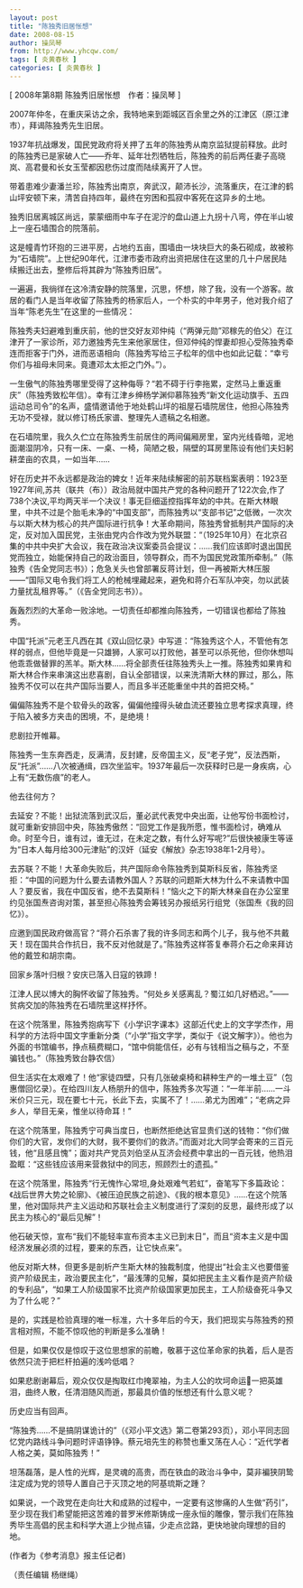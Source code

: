 ```yaml
---
layout: post
title: "陈独秀旧居怅想"
date: 2008-08-15
author: 操凤琴
from: http://www.yhcqw.com/
tags: [ 炎黄春秋 ]
categories: [ 炎黄春秋 ]
---
```



[ 2008年第8期 陈独秀旧居怅想　作者：操凤琴 ]

2007年仲冬，在重庆采访之余，我特地来到距城区百余里之外的江津区（原江津市），拜谒陈独秀先生旧居。


1937年抗战爆发，国民党政府将关押了五年的陈独秀从南京监狱提前释放。此时的陈独秀已是家破人亡——乔年、延年壮烈牺牲后，陈独秀的前后两任妻子高晓岚、高君曼和长女玉莹都因悲伤过度而陆续离开了人世。

带着患难少妻潘兰珍，陈独秀出南京，奔武汉，颠沛长沙，流落重庆，在江津的鹤山坪安顿下来，清苦自持四年，最终在穷困和孤寂中客死在这异乡的土地。

独秀旧居离城区尚远，蒙蒙细雨中车子在泥泞的盘山道上九拐十八弯，停在半山坡上一座石墙围合的院落前。


这是幢青竹环抱的三进平房，占地约五亩，围墙由一块块巨大的条石砌成，故被称为“石墙院”。上世纪90年代，江津市委市政府出资把居住在这里的几十户居民陆续搬迁出去，整修后将其辟为“陈独秀旧居”。


一遍遍，我徜徉在这冷清安静的院落里，沉思，怀想，除了我，没有一个游客。故居的看门人是当年收留了陈独秀的杨家后人，一个朴实的中年男子，他对我介绍了当年“陈老先生”在这里的一些情况：


陈独秀夫妇避难到重庆前，他的世交好友邓仲纯（“两弹元勋”邓稼先的伯父）在江津开了一家诊所，邓力邀独秀先生来他家居住，但邓仲纯的悍妻却担心受陈独秀牵连而拒客于门外，进而恶语相向（陈独秀写给三子松年的信中也如此记载：“幸亏你们与祖母未同来。竟遭邓太太拒之门外。”）。


一生傲气的陈独秀哪里受得了这种侮辱？“若不碍于行李拖累，定然马上重返重庆”（陈独秀致松年信）。幸有江津乡绅杨学渊仰慕陈独秀“新文化运动旗手、五四运动总司令”的名声，盛情邀请他于地处鹤山坪的祖屋石墙院居住，他担心陈独秀无功不受禄，就以修订杨氏家谱、整理先人遗稿之名相邀。


在石墙院里，我久久伫立在陈独秀生前居住的两间偏厢房里，室内光线昏暗，泥地面潮湿阴冷，只有一床、一桌、一椅，简陋之极，隔壁的耳房里陈设有他们夫妇躬耕垄亩的农具，一如当年……


好在历史并不永远都是政治的婢女！近年来陆续解密的前苏联档案表明：1923至1927年间,苏共（联共（布））政治局就中国共产党的各种问题开了122次会,作了738个决议,平均两天半一个决议！事无巨细遥控指挥年幼的中共。在斯大林眼里，中共不过是个胎毛未净的“中国支部”，而陈独秀以“支部书记”之低微，一次次与以斯大林为核心的共产国际进行抗争！大革命期间，陈独秀曾抵制共产国际的决定，反对加入国民党，主张由党内合作改为党外联盟：“（1925年10月）在北京召集的中共中央扩大会议，我在政治决议案委员会提议：……我们应该即时退出国民党而独立，始能保持自己的政治面目，领导群众，而不为国民党政策所牵制。”（陈独秀《告全党同志书》）；危急关头也曾部署反蒋计划，但一再被斯大林压服——“国际又电令我们将工人的枪械埋藏起来，避免和蒋介石军队冲突，勿以武装力量扰乱租界等。”（《告全党同志书》）。

轰轰烈烈的大革命一败涂地。一切责任却都推向陈独秀，一切错误也都给了陈独秀。


中国“托派”元老王凡西在其《双山回忆录》中写道：“陈独秀这个人，不管他有怎样的弱点，但他毕竟是一只雄狮，人家可以打败他，甚至可以杀死他，但你休想叫他乖乖做替罪的羔羊。斯大林……将全部责任往陈独秀头上一推。陈独秀如果肯和斯大林合作来串演这出悲喜剧，自认全部错误，以来洗清斯大林的罪过，那么，陈独秀不仅可以在共产国际当要人，而且多半还能重坐中共的首把交椅。”

偏偏陈独秀不是个软骨头的政客，偏偏他撞得头破血流还要独立思考探求真理，终于陷入被多方夹击的困境，不，是绝境！

悲剧拉开帷幕。


陈独秀一生东奔西走，反满清，反封建，反帝国主义，反“老子党”，反法西斯，反“托派”……八次被通缉，四次坐监牢。1937年最后一次获释时已是一身疾病，心上有“无数伤痕”的老人。

他去往何方？


去延安？不能！出狱流落到武汉后，董必武代表党中央出面，让他写份书面检讨，就可重新安排回中央，陈独秀傲然：“回党工作是我所愿，惟书面检讨，确难从命。时至今日，谁有过，谁无过，在未定之数，有什么好写呢?”后很快被康生等诬为“日本人每月给300元津贴”的汉奸（延安《解放》杂志1938年1-2月号）。


去苏联？不能！大革命失败后，共产国际命令陈独秀到莫斯科反省，陈独秀坚拒：“中国的问题为什么要去请教外国人？苏联的问题斯大林为什么不来请教中国人？要反省，我在中国反省，绝不去莫斯科！”恼火之下的斯大林亲自在办公室里约见张国焘咨询对策，甚至担心陈独秀会筹钱另办报纸另行组党（张国焘《我的回忆》）。


应邀到国民政府做高官？“蒋介石杀害了我的许多同志和两个儿子，我与他不共戴天！现在国共合作抗日，我不反对他就是了。”陈独秀这样答复奉蒋介石之命来拜访他的戴笠和胡宗南。

回家乡落叶归根？安庆已落入日寇的铁蹄！

江津人民以博大的胸怀收留了陈独秀。“何处乡关感离乱？蜀江如几好栖迟。”——贫病交加的陈独秀在石墙院里这样抒怀。


在这个院落里，陈独秀抱病写下《小学识字课本》这部近代史上的文字学杰作，用科学的方法将中国文字重新分类（“小学”指文字学，类似于《说文解字》）。他也为外面的书馆编书，挣点稿费糊口，“馆中倘能信任，必有与钱相当之稿与之，不至骗钱也。”（陈独秀致台静农信）


但生活实在太艰难了！他“家徒四壁，只有几张破桌椅和耕种生产的一堆土豆”（包惠僧回忆录）。在给四川友人杨朋升的信中，陈独秀多次写道：“一年半前……一斗米价只三元，现在要七十元，长此下去，实属不了！……弟尤为困难”；“老病之异乡人，举目无亲，惟坐以待命耳！”


在这个院落里，陈独秀宁可典当度日，也断然拒绝达官显贵们送的钱物：“你们做你们的大官，发你们的大财，我不要你们的救济。”而面对北大同学会寄来的三百元钱，他“且感且愧”；面对共产党员刘伯坚从互济会经费中拿出的一百元钱，他热泪盈眶：“这些钱应该用来营救狱中的同志，照顾烈士的遗孤。”


在这个院落里，陈独秀“行无愧怍心常坦,身处艰难气若虹”，奋笔写下多篇政论：《战后世界大势之轮廓》、《被压迫民族之前途》、《我的根本意见》……在这个院落里，他对国际共产主义运动和苏联社会主义制度进行了深刻的反思，最终形成了以民主为核心的“最后见解”！

他石破天惊，宣布“我们不能轻率宣布资本主义已到末日”，而且“资本主义是中国经济发展必须的过程，要来的东西，让它快点来”。


他反对斯大林，但更多是剖析产生斯大林的独裁制度，他提出“社会主义也要借鉴资产阶级民主，政治要民主化”，“最浅薄的见解，莫如把民主主义看作是资产阶级的专利品”，“如果工人阶级国家不比资产阶级国家更加民主，工人阶级奋死斗争又为了什么呢？”

是的，实践是检验真理的唯一标准，六十多年后的今天，我们把现实与陈独秀的预言相对照，不能不惊叹他的判断是多么准确！

但是，如果仅仅是惊叹于这位思想家的前瞻，敬慕于这位革命家的执着，后人是否依然只流于把栏杆拍遍的浅吟低唱？

如果悲剧谢幕后，观众仅仅是掏取红巾掩翠袖，为主人公的坎坷命运一把英雄泪，曲终人散，任清泪随风而逝，那最具价值的怅想还有什么意义呢？

历史应当有回声。


“陈独秀……不是搞阴谋诡计的”（《邓小平文选》第二卷第293页），邓小平同志回忆党内路线斗争问题时评语铮铮。蔡元培先生的称赞也重又荡在人心：“近代学者人格之美，莫如陈独秀！”

坦荡磊落，是人性的光辉，是灵魂的高贵，而在铁血的政治斗争中，莫非褊狭阴鸷注定成为党的领导人置自己于灭顶之地的阿基琉斯之踵？


如果说，一个政党在走向壮大和成熟的过程中，一定要有这惨痛的人生做“药引”，至少现在我们希望能把这苦难的普罗米修斯铸成一座永恒的雕像，警示我们在陈独秀毕生高倡的民主和科学大道上少抛点锚，少走点岔路，更快地驶向理想的目的地。

(作者为《参考消息》报主任记者)

（责任编辑 杨继绳）


